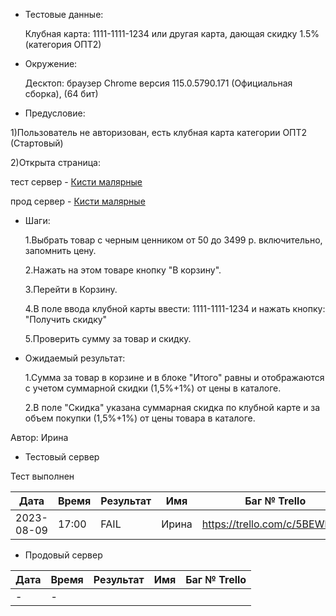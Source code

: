 - Тестовые данные: 
  
  Клубная карта: 1111-1111-1234 или другая карта, дающая скидку 1.5% (категория ОПТ2)

- Окружение: 
  
  Десктоп: браузер Chrome версия 115.0.5790.171 (Официальная сборка), (64 бит)

- Предусловие:

1)Пользователь не авторизован, есть клубная карта категории ОПТ2 (Стартовый)

2)Открыта страница:

тест сервер - [Кисти малярные](https://test2.stroyrem-nn.ru/catalog/kisti-malyarnye)

прод сервер - [Кисти малярные](https://stroyrem-nn.ru/catalog/kisti-malyarnye)

- Шаги:
  
  1.Выбрать товар с черным ценником от 50 до 3499 р. включительно, запомнить цену. 
  
  2.Нажать на этом товаре кнопку "В корзину".
  
  3.Перейти в Корзину.
  
  4.В поле ввода клубной карты ввести: 1111-1111-1234 и нажать кнопку: "Получить скидку"
  
  5.Проверить сумму за товар и скидку.

- Ожидаемый результат:
  
  1.Сумма за товар в корзине и в блоке "Итого" равны и отображаются с учетом суммарной скидки (1,5%+1%) от цены в каталоге.
  
  2.В поле "Скидка" указана суммарная скидка по клубной карте и за объем покупки (1,5%+1%) от цены товара в каталоге.

Автор: Ирина

- Тестовый сервер

Тест выполнен

| Дата       | Время | Результат | Имя   | Баг № Trello                  |
| ---------- | ----- | --------- | ----- | ----------------------------- |
| 2023-08-09 | 17:00 | FAIL      | Ирина | https://trello.com/c/5BEWhx8o |

- Продовый сервер

| Дата | Время | Результат | Имя | Баг № Trello |
| ---- | ----- | --------- | --- | ------------ |
| -    | -     |           |     |              |
